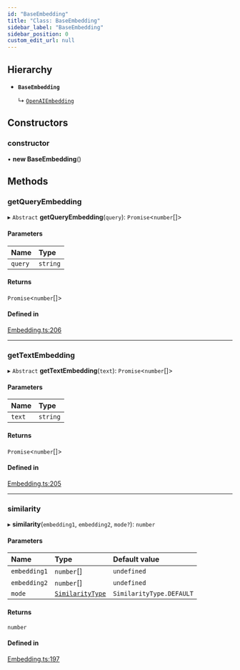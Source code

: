```yaml
---
id: "BaseEmbedding"
title: "Class: BaseEmbedding"
sidebar_label: "BaseEmbedding"
sidebar_position: 0
custom_edit_url: null
---
```


## Hierarchy

- **`BaseEmbedding`**

  ↳ [`OpenAIEmbedding`](OpenAIEmbedding.md)

## Constructors

### constructor

• **new BaseEmbedding**()

## Methods

### getQueryEmbedding

▸ `Abstract` **getQueryEmbedding**(`query`): `Promise`<`number`[]\>

#### Parameters

| Name | Type |
| :------ | :------ |
| `query` | `string` |

#### Returns

`Promise`<`number`[]\>

#### Defined in

[Embedding.ts:206](https://github.com/run-llama/LlamaIndexTS/blob/816132e/packages/core/src/Embedding.ts#L206)

___

### getTextEmbedding

▸ `Abstract` **getTextEmbedding**(`text`): `Promise`<`number`[]\>

#### Parameters

| Name | Type |
| :------ | :------ |
| `text` | `string` |

#### Returns

`Promise`<`number`[]\>

#### Defined in

[Embedding.ts:205](https://github.com/run-llama/LlamaIndexTS/blob/816132e/packages/core/src/Embedding.ts#L205)

___

### similarity

▸ **similarity**(`embedding1`, `embedding2`, `mode?`): `number`

#### Parameters

| Name | Type | Default value |
| :------ | :------ | :------ |
| `embedding1` | `number`[] | `undefined` |
| `embedding2` | `number`[] | `undefined` |
| `mode` | [`SimilarityType`](../enums/SimilarityType.md) | `SimilarityType.DEFAULT` |

#### Returns

`number`

#### Defined in

[Embedding.ts:197](https://github.com/run-llama/LlamaIndexTS/blob/816132e/packages/core/src/Embedding.ts#L197)
